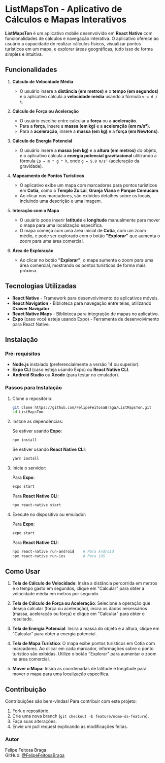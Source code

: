 # ListMapsTon - Aplicativo de Cálculos e Mapas Interativos

**ListMapsTon** é um aplicativo mobile desenvolvido em **React Native** com funcionalidades de cálculos e navegação interativa. O aplicativo oferece ao usuário a capacidade de realizar cálculos físicos, visualizar pontos turísticos em um mapa, e explorar áreas geográficas, tudo isso de forma simples e intuitiva.

## Funcionalidades

1. **Cálculo de Velocidade Média**
   - O usuário insere a **distância (em metros)** e o **tempo (em segundos)** e o aplicativo calcula a **velocidade média** usando a fórmula `v = d / t`.
   
2. **Cálculo de Força ou Aceleração**
   - O usuário escolhe entre calcular a **força** ou a **aceleração**.
   - Para a **força**, insere a **massa (em kg)** e a **aceleração (em m/s²)**.
   - Para a **aceleração**, insere a **massa (em kg)** e a **força (em Newtons)**.

3. **Cálculo de Energia Potencial**
   - O usuário insere a **massa (em kg)** e a **altura (em metros)** do objeto, e o aplicativo calcula a **energia potencial gravitacional** utilizando a fórmula `Ep = m * g * h`, onde `g = 9.8 m/s²` (aceleração da gravidade).

4. **Mapeamento de Pontos Turísticos**
   - O aplicativo exibe um mapa com marcadores para pontos turísticos em **Cotia**, como o **Templo Zu Lai**, **Granja Viana** e **Parque Cemucam**.
   - Ao clicar nos marcadores, são exibidos detalhes sobre os locais, incluindo uma descrição e uma imagem.

5. **Interação com o Mapa**
   - O usuário pode inserir **latitude** e **longitude** manualmente para mover o mapa para uma localização específica.
   - O mapa começa com uma área inicial de **Cotia**, com um zoom médio, e pode ser explorado com o botão **"Explorar"** que aumenta o zoom para uma área comercial.

6. **Área de Exploração**
   - Ao clicar no botão **"Explorar"**, o mapa aumenta o zoom para uma área comercial, mostrando os pontos turísticos de forma mais próxima.

## Tecnologias Utilizadas

- **React Native** - Framework para desenvolvimento de aplicativos móveis.
- **React Navigation** - Biblioteca para navegação entre telas, utilizando **Drawer Navigator**.
- **React Native Maps** - Biblioteca para integração de mapas no aplicativo.
- **Expo** (caso você esteja usando Expo) - Ferramenta de desenvolvimento para React Native.
  
## Instalação

### Pré-requisitos

- **Node.js** instalado (preferencialmente a versão 14 ou superior).
- **Expo CLI** (caso esteja usando Expo) ou **React Native CLI**.
- **Android Studio** ou **Xcode** (para testar no emulador).

### Passos para Instalação

1. Clone o repositório:

    ```bash
    git clone https://github.com/FelipeFeitosaBraga/ListMapsTon.git
    cd ListMapsTon
    ```

2. Instale as dependências:

    Se estiver usando **Expo**:

    ```bash
    npm install
    ```

    Se estiver usando **React Native CLI**:

    ```bash
    yarn install
    ```

3. Inicie o servidor:

    Para **Expo**:

    ```bash
    expo start
    ```

    Para **React Native CLI**:

    ```bash
    npx react-native start
    ```

4. Execute no dispositivo ou emulador:

    Para **Expo**:

    ```bash
    expo start
    ```

    Para **React Native CLI**:

    ```bash
    npx react-native run-android    # Para Android
    npx react-native run-ios        # Para iOS
    ```

## Como Usar

1. **Tela de Cálculo de Velocidade**: Insira a distância percorrida em metros e o tempo gasto em segundos, clique em "Calcular" para obter a velocidade média em metros por segundo.
   
2. **Tela de Cálculo de Força ou Aceleração**: Selecione a operação que deseja calcular (força ou aceleração), insira os dados necessários (massa, aceleração ou força) e clique em "Calcular" para obter o resultado.

3. **Tela de Energia Potencial**: Insira a massa do objeto e a altura, clique em "Calcular" para obter a energia potencial.

4. **Tela de Mapa Turístico**: O mapa exibe pontos turísticos em Cotia com marcadores. Ao clicar em cada marcador, informações sobre o ponto turístico são exibidas. Utilize o botão "Explorar" para aumentar o zoom na área comercial.

5. **Mover o Mapa**: Insira as coordenadas de latitude e longitude para mover o mapa para uma localização específica.

## Contribuição

Contribuições são bem-vindas! Para contribuir com este projeto:

1. Fork o repositório.
2. Crie uma nova branch (`git checkout -b feature/nome-da-feature`).
3. Faça suas alterações.
4. Envie um pull request explicando as modificações feitas.


### Autor

Felipe Feitosa Braga  
GitHub: [@FelipeFeitosaBraga](https://github.com/FelipeFeitosaBraga)

